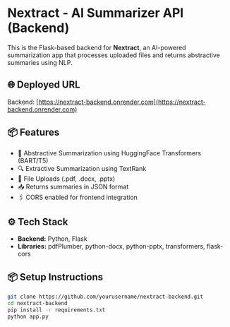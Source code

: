 #  Nextract - AI Summarizer API (Backend)

This is the Flask-based backend for **Nextract**, an AI-powered summarization app that processes uploaded files and returns abstractive summaries using NLP.

## 🌐 Deployed URL

Backend: [https://nextract-backend.onrender.com](https://nextract-backend.onrender.com)

## 📦 Features

- 🧠 Abstractive Summarization using HuggingFace Transformers (BART/T5)
- 🔍 Extractive Summarization using TextRank
- 📂 File Uploads (.pdf, .docx, .pptx)
- 📥 Returns summaries in JSON format
- 🖇️ CORS enabled for frontend integration

## ⚙️ Tech Stack

- **Backend:** Python, Flask
- **Libraries:** pdfPlumber, python-docx, python-pptx, transformers, flask-cors

## 📦 Setup Instructions

```bash
git clone https://github.com/yourusername/nextract-backend.git
cd nextract-backend
pip install -r requirements.txt
python app.py

